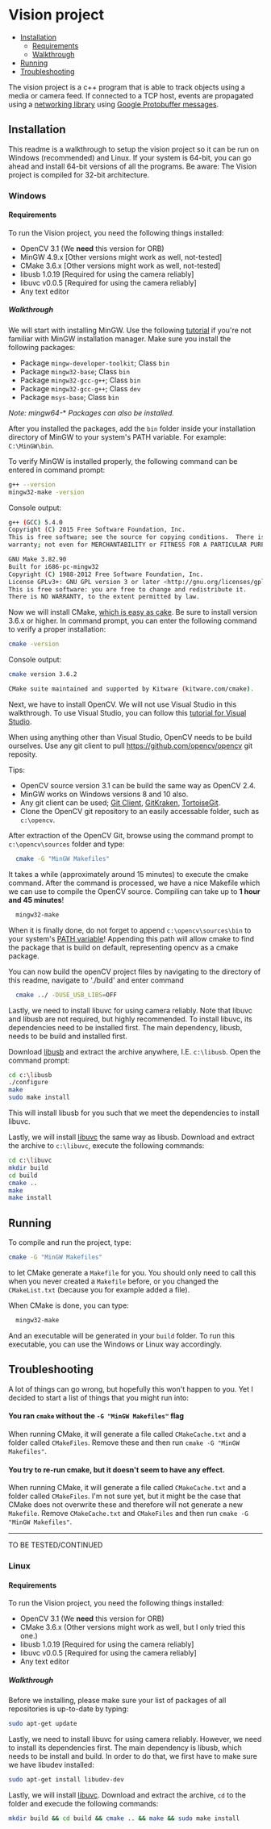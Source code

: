 # Vision project
- [Installation](#installation)
  - [Requirements](#requirements)
  - [Walkthrough](#walkthrough)
- [Running](#running)
- [Troubleshooting](#troubleshooting)

The vision project is a c++ program that is able to track objects using a media or camera feed. If connected to a TCP host, events are propagated using a [networking library][cpp_network_library] using [Google Protobuffer messages][cpp_proto_messages].

## Installation
This readme is a walkthrough to setup the vision project so it can be run on Windows (recommended) and Linux.
If your system is 64-bit, you can go ahead and install 64-bit versions of all the programs. Be aware: The Vision project is compiled for 32-bit architecture.

### Windows
#### Requirements
To run the Vision project, you need the following things installed:
- OpenCV 3.1 (We **need** this version for ORB)
- MinGW 4.9.x [Other versions might work as well, not-tested]
- CMake 3.6.x [Other versions might work as well, not-tested]
- libusb 1.0.19 [Required for using the camera reliably]
- libuvc v0.0.5 [Required for using the camera reliably]
- Any text editor

##### Walkthrough
We will start with installing MinGW. Use the following [tutorial](http://blog.florianwolters.de/educational/2013/11/21/Installing-MinGW/) if you're not familiar with MinGW installation manager. Make sure you install the following packages:
- Package `mingw-developer-toolkit`; Class `bin`
- Package `mingw32-base`; Class `bin`
- Package `mingw32-gcc-g++`; Class `bin`
- Package `mingw32-gcc-g++`; Class `dev`
- Package `msys-base`; Class `bin`

*Note: mingw64-*\* *Packages can also be installed.*

After you installed the packages, add the `bin` folder inside your installation directory of MinGW to your system's PATH variable. For example: `C:\MinGW\bin`.

To verify MinGW is installed properly, the following command can be entered in command prompt:
```bash
g++ --version
mingw32-make -version
```
Console output:
```bash
g++ (GCC) 5.4.0
Copyright (C) 2015 Free Software Foundation, Inc.
This is free software; see the source for copying conditions.  There is NO
warranty; not even for MERCHANTABILITY or FITNESS FOR A PARTICULAR PURPOSE.

GNU Make 3.82.90
Built for i686-pc-mingw32
Copyright (C) 1988-2012 Free Software Foundation, Inc.
License GPLv3+: GNU GPL version 3 or later <http://gnu.org/licenses/gpl.html>
This is free software: you are free to change and redistribute it.
There is NO WARRANTY, to the extent permitted by law.
```

Now we will install CMake, [which is easy as cake](https://cmake.org/install/). Be sure to install version 3.6.x or higher.
In command prompt, you can enter the following command to verify a proper installation:
```bash
cmake -version
```
Console output:
```bash
cmake version 3.6.2

CMake suite maintained and supported by Kitware (kitware.com/cmake).
```

Next, we have to install OpenCV. We will not use Visual Studio in this walkthrough. To use Visual Studio, you can follow this [tutorial for Visual Studio](http://docs.opencv.org/2.4/doc/tutorials/introduction/windows_install/windows_install.html#cpptutwindowsmakeown).

When using anything other than Visual Studio, OpenCV needs to be build ourselves.
Use any git client to pull https://github.com/opencv/opencv git reposity.

Tips:
- OpenCV source version 3.1 can be build the same way as OpenCV 2.4.
- MinGW works on Windows versions 8 and 10 also.
- Any git client can be used; [Git Client](https://desktop.github.com/), [GitKraken](https://www.gitkraken.com/download), [TortoiseGit](https://tortoisegit.org/download/).
- Clone the OpenCV git repository to an easily accessable folder, such as `c:\opencv`.

After extraction of the OpenCV Git, browse using the command prompt to `c:\opencv\sources` folder and type:
```bash
  cmake -G "MinGW Makefiles"
```
It takes a while (approximately around 15 minutes) to execute the cmake command. After the command is processed, we have a nice Makefile which we can use to compile the OpenCV source. Compiling can take up to **1 hour and 45 minutes**!
```bash
  mingw32-make
```
When it is finally done, do not forget to append `c:\opencv\sources\bin` to your system's [PATH variable](windows_path_var)!
Appending this path will allow cmake to find the package that is build on default, representing opencv as a cmake package.

You can now build the openCV project files by navigating to the directory of this readme, navigate to './build' and enter command
```bash
  cmake ../ -DUSE_USB_LIBS=OFF
```

Lastly, we need to install libuvc for using camera reliably. Note that libuvc and libusb are not required, but highly recommended. To install libuvc, its dependencies need to be installed first. The main dependency, libusb, needs to be build and installed first.

Download [libusb](https://sourceforge.net/projects/libusb/files/libusb-1.0/libusb-1.0.19/libusb-1.0.19.tar.bz2/download) and extract the archive anywhere, I.E. `c:\libusb`. Open the command prompt:
```bash
cd c:\libusb
./configure
make
sudo make install
```
This will install libusb for you such that we meet the dependencies to install libuvc.

Lastly, we will install [libuvc](https://github.com/ktossell/libuvc/releases/tag/v0.0.5) the same way as libusb. Download and extract the archive to `c:\libuvc`, execute the following commands:
```bash
cd c:\libuvc
mkdir build
cd build
cmake ..
make
make install
```

## Running
To compile and run the project, type:
```bash
cmake -G "MinGW Makefiles"
```
to let CMake generate a `Makefile` for you. You should only need to call this when you never created a `Makefile` before, or you changed the `CMakeList.txt` (because you for example added a file).

When CMake is done, you can type:
```bash
  mingw32-make
```
And an executable will be generated in your `build` folder. To run this executable, you can use the Windows or Linux way accordingly.

## Troubleshooting
A lot of things can go wrong, but hopefully this won't happen to you. Yet I decided to start a list of things that you might run into:

#### You ran `cmake` without the `-G "MinGW Makefiles"` flag
When running CMake, it will generate a file called `CMakeCache.txt` and a folder called `CMakeFiles`. Remove these and then run `cmake -G "MinGW Makefiles"`.

#### You try to re-run cmake, but it doesn't seem to have any effect.
When running CMake, it will generate a file called `CMakeCache.txt` and a folder called `CMakeFiles`. I'm not sure yet, but it might be the case that CMake does not overwrite these and therefore will not generate a new `Makefile`. Remove `CMakeCache.txt` and `CMakeFiles` and then run `cmake -G "MinGW Makefiles"`.

* * *

TO BE TESTED/CONTINUED

### Linux
#### Requirements
To run the Vision project, you need the following things installed:
- OpenCV 3.1 (We **need** this version for ORB)
- CMake 3.6.x (Other versions might work as well, but I only tried this one.)
- libusb 1.0.19 [Required for using the camera reliably]
- libuvc v0.0.5 [Required for using the camera reliably]
- Any text editor

##### Walkthrough
Before we installing, please make sure your list of packages of all repositories is up-to-date by typing:
```bash
sudo apt-get update
```

Lastly, we need to install libuvc for using camera reliably. However, we need to install its dependencies first. The main dependency is libusb, which needs to be install and build. In order to do that, we first have to make sure we have libudev installed:
```bash
sudo apt-get install libudev-dev
```

Lastly, we will install [libuvc](https://github.com/ktossell/libuvc/releases/tag/v0.0.5). Download and extract the archive, `cd` to the folder and execude the following commands:
```bash
mkdir build && cd build && cmake .. && make && sudo make install
```


[windows_path_var]: http://www.computerhope.com/issues/ch000549.htm
[cpp_network_library]: http://example.com
[cpp_proto_messages]: http://example.com
